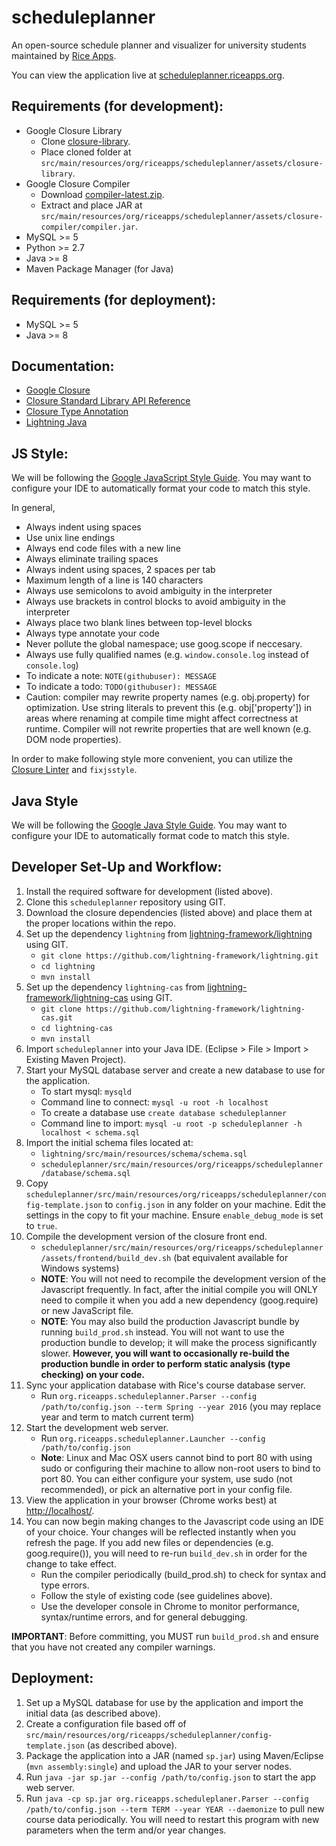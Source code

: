 scheduleplanner
=====================

An open-source schedule planner and visualizer for university students maintained by [Rice Apps](http://www.riceapps.org/).

You can view the application live at [scheduleplanner.riceapps.org](http://scheduleplanner.riceapps.org).

## Requirements (for development):
* Google Closure Library
  * Clone [closure-library](https://github.com/google/closure-library.git).
  * Place cloned folder at `src/main/resources/org/riceapps/scheduleplanner/assets/closure-library`.
* Google Closure Compiler
  * Download [compiler-latest.zip](http://dl.google.com/closure-compiler/compiler-latest.zip).
  * Extract and place JAR at `src/main/resources/org/riceapps/scheduleplanner/assets/closure-compiler/compiler.jar`.
* MySQL >= 5
* Python >= 2.7
* Java >= 8
* Maven Package Manager (for Java)

## Requirements (for deployment):
* MySQL >= 5
* Java >= 8

## Documentation:
* [Google Closure](https://developers.google.com/closure/)
* [Closure Standard Library API Reference](https://google.github.io/closure-library/api/)
* [Closure Type Annotation](https://developers.google.com/closure/compiler/docs/js-for-compiler)
* [Lightning Java](https://lightning-framework.github.io/)

## JS Style:
We will be following the [Google JavaScript Style Guide](https://google-styleguide.googlecode.com/svn/trunk/javascriptguide.xml). You may want to configure your IDE to automatically format your code to match this style.

In general,

* Always indent using spaces
* Use unix line endings
* Always end code files with a new line
* Always eliminate trailing spaces
* Always indent using spaces, 2 spaces per tab
* Maximum length of a line is 140 characters
* Always use semicolons to avoid ambiguity in the interpreter
* Always use brackets in control blocks to avoid ambiguity in the interpreter
* Always place two blank lines between top-level blocks
* Always type annotate your code
* Never pollute the global namespace; use goog.scope if neccesary.
* Always use fully qualified names (e.g. `window.console.log` instead of `console.log`)
* To indicate a note: `NOTE(githubuser): MESSAGE`
* To indicate a todo: `TODO(githubuser): MESSAGE`
* Caution: compiler may rewrite property names (e.g. obj.property) for optimization. Use string literals to prevent this (e.g. obj['property']) in areas where renaming at compile time might affect correctness at runtime. Compiler will not rewrite properties that are well known (e.g. DOM node properties).

In order to make following style more convenient, you can utilize the [Closure Linter](https://developers.google.com/closure/utilities/docs/linter_howto) and `fixjsstyle`.

## Java Style

We will be following the [Google Java Style Guide](https://google.github.io/styleguide/javaguide.html). You may want to configure your IDE to automatically format code to match this style.

## Developer Set-Up and Workflow:
1. Install the required software for development (listed above).
2. Clone this `scheduleplanner` repository using GIT.
3. Download the closure dependencies (listed above) and place them at the proper locations within the repo.
4. Set up the dependency `lightning` from [lightning-framework/lightning](https://github.com/lightning-framework/lightning) using GIT.
    * `git clone https://github.com/lightning-framework/lightning.git`
    * `cd lightning`
    * `mvn install`
5. Set up the dependency `lightning-cas` from [lightning-framework/lightning-cas](https://github.com/lightning-framework/lightning-cas) using GIT.
    * `git clone https://github.com/lightning-framework/lightning-cas.git`
    * `cd lightning-cas`
    * `mvn install`
6. Import `scheduleplanner` into your Java IDE. (Eclipse > File > Import > Existing Maven Project).
7. Start your MySQL database server and create a new database to use for the application.
    * To start mysql: `mysqld`
    * Command line to connect: `mysql -u root -h localhost`
    * To create a database use `create database scheduleplanner`
    * Command line to import: `mysql -u root -p scheduleplanner -h localhost < schema.sql`
8. Import the initial schema files located at:
    * `lightning/src/main/resources/schema/schema.sql`
    * `scheduleplanner/src/main/resources/org/riceapps/scheduleplanner/database/schema.sql`
9. Copy `scheduleplanner/src/main/resources/org/riceapps/scheduleplanner/config-template.json` to `config.json` in any folder on your machine. Edit the settings in the copy to fit your machine. Ensure `enable_debug_mode` is set to `true`.
10. Compile the development version of the closure front end.
    * `scheduleplanner/src/main/resources/org/riceapps/scheduleplanner/assets/frontend/build_dev.sh` (bat equivalent available for Windows systems)
    * **NOTE**: You will not need to recompile the development version of the Javascript frequently. In fact, after the initial compile you will ONLY need to compile it when you add a new dependency (goog.require) or new JavaScript file.
    * **NOTE**: You may also build the production Javascript bundle by running `build_prod.sh` instead. You will not want to use the production bundle to develop; it will make the process significantly slower. **However, you will want to occasionally re-build the production bundle in order to perform static analysis (type checking) on your code.**
11. Sync your application database with Rice's course database server.
    * Run `org.riceapps.scheduleplanner.Parser --config /path/to/config.json --term Spring --year 2016` (you may replace year and term to match current term)
12. Start the development web server.
     * Run `org.riceapps.scheduleplanner.Launcher --config /path/to/config.json`
     * **Note**: Linux and Mac OSX users cannot bind to port 80 with using sudo or configuring their machine to allow non-root users to bind to port 80. You can either configure your system, use sudo (not recommended), or pick an alternative port in your config file.
13. View the application in your browser (Chrome works best) at [http://localhost/](http://localhost).
14. You can now begin making changes to the Javascript code using an IDE of your choice. Your changes will be reflected instantly when you refresh the page. If you add new files or dependencies (e.g. goog.require()), you will need to re-run `build_dev.sh` in order for the change to take effect.
    * Run the compiler periodically (build_prod.sh) to check for syntax and type errors.
    * Follow the style of existing code (see guidelines above).
    * Use the developer console in Chrome to monitor performance, syntax/runtime errors, and for general debugging.

**IMPORTANT**: Before committing, you MUST run `build_prod.sh` and ensure that you have not created any compiler warnings.

## Deployment:
1. Set up a MySQL database for use by the application and import the initial data (as described above).
2. Create a configuration file based off of `src/main/resources/org/riceapps/scheduleplanner/config-template.json` (as described above).
3. Package the application into a JAR (named `sp.jar`) using Maven/Eclipse (`mvn assembly:single`) and upload the JAR to your server nodes.
4. Run `java -jar sp.jar --config /path/to/config.json` to start the app web server.
5. Run `java -cp sp.jar org.riceapps.scheduleplaner.Parser --config /path/to/config.json --term TERM --year YEAR --daemonize` to pull new course data periodically. You will need to restart this program with new parameters when the term and/or year changes.
